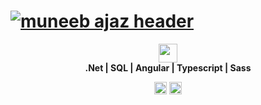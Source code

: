 # [![muneeb ajaz header](https://muneebajaz.cf/assets/img/header.jpg?c=1)](https://muneebajaz.cf)
<p align='center'>
<a href="https://www.linkedin.com/in/mianmuneebajaz/" target="_blank"><img height="30" src="https://muneebajaz.cf/assets/img/Linkedin-logo.png"></a>
<br/>
<strong>.Net | SQL | Angular | Typescript | Sass </strong>
</p>   
<p align='center'>
<img height="20" src="https://visitor-badge.glitch.me/badge?page_id=mianmuneebajaz">
<a href="https://app.netlify.com/sites/muneebajaz/deploys" target="_blank"><img height="20" src="https://api.netlify.com/api/v1/badges/9d47582f-2ae0-4267-a42c-c28f0fe35cfd/deploy-status"></a>
</p>
